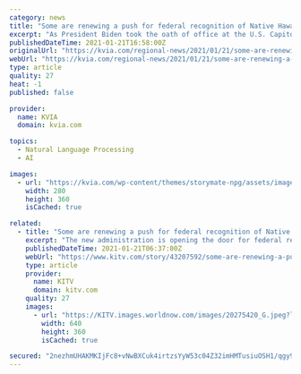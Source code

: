 ```yaml
---
category: news
title: "Some are renewing a push for federal recognition of Native Hawaiians under Biden administration"
excerpt: "As President Biden took the oath of office at the U.S. Capitol back in Hawaii the State Capitol was surrounded by a sea of Hawaiian flags. For Kumu Hina Wong it’s a reminder that a changing of the guard does not change history."
publishedDateTime: 2021-01-21T16:58:00Z
originalUrl: "https://kvia.com/regional-news/2021/01/21/some-are-renewing-a-push-for-federal-recognition-of-native-hawaiians-under-biden-administration/"
webUrl: "https://kvia.com/regional-news/2021/01/21/some-are-renewing-a-push-for-federal-recognition-of-native-hawaiians-under-biden-administration/"
type: article
quality: 27
heat: -1
published: false

provider:
  name: KVIA
  domain: kvia.com

topics:
  - Natural Language Processing
  - AI

images:
  - url: "https://kvia.com/wp-content/themes/storymate-npg/assets/images/weather-icons/9003_partly%20cloudy_day.png"
    width: 280
    height: 360
    isCached: true

related:
  - title: "Some are renewing a push for federal recognition of Native Hawaiians under Biden administration"
    excerpt: "The new administration is opening the door for federal recognition for Native Hawaiians, allowing greater self-determination and control similar to other Native American tribes."
    publishedDateTime: 2021-01-21T06:37:00Z
    webUrl: "https://www.kitv.com/story/43207592/some-are-renewing-a-push-for-federal-recognition-of-native-hawaiians-under-biden-administration"
    type: article
    provider:
      name: KITV
      domain: kitv.com
    quality: 27
    images:
      - url: "https://KITV.images.worldnow.com/images/20275420_G.jpeg?lastEditedDate=1611187699000"
        width: 640
        height: 360
        isCached: true

secured: "2nezhmUHAKMKIjFc8+vNwBXCuk4irtzsYyW53c04Z32imHMTusiuOSH1/qgy9IzlQY4hlydaQtkUjbucaxT7AHVxT+LTFeaJZIoqZViqAx33E0tgPiVO5IaEnOntKkWH2cje5eA4nRbo7f7p8SjDMLdfnZ/CuNYJLE0tuIe5opuZZTrK4NlT5JmTzcHlF3T3jqEho8t691+uPkJhTP6yzRLpLtsU0HagvoRAx25Y4Grko1HK1M40lul0WpROwtUe/sJq6bE93Ng/sbkReyECokXqu4XbBqyIoWyMSxq4spVDEMUjAGly8uBt7waCTfWfTFhtWlmyt3iwnufWw9/0j7YTKaTl5/v0zMdlJZP6CCI=;GgZjxEZwJPIZO9RclDmrYw=="
---
```


